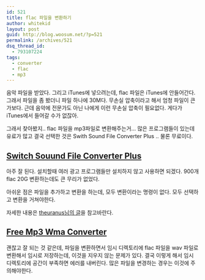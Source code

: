 ```yaml
---
id: 521
title: flac 파일을 변환하기
author: whitekid
layout: post
guid: http://blog.woosum.net/?p=521
permalink: /archives/521
dsq_thread_id:
  - 793107224
tags:
  - converter
  - flac
  - mp3
---
```

음악 파일을 받았다. 그리고 iTunes에 넣으려는데, flac 파일은 iTunes에 안들어간다. 그래서 파일을 좀 봤더니 파일 하나에 30M다. 무손실 압축이라고 해서 엄청 파일이 큰가보다. 근데 음악에 전문가도 아닌 나에게 이런 무손실 압축이 필요없다. 게다가 iTunes에서 들어갈 수가 없잖아.

그래서 찾아봤지.. flac 파일을 mp3파일로 변환해주는거... 많은 프로그램들이 있는데 유료가 많고 결국 선택한 것은 Swith Sound File Converter Plus .. 물론 무료이다.

## [Switch Souund File Converter Plus][1]

아주 잘 된다. 설치할때 여러 광고 프로그램들만 설치하지 않고 사용하면 되겠다. 900개 flac 20G 변환하는데도 큰 무리가 없었다.

아쉬운 점은 파일을 추가하고 변환을 하는데, 모두 변환이라는 명령이 없다. 모두 선택하고 변환을 거쳐야한다.

자세한 내용은 [theuranus님의 글][2]을 참고바란다.

## [Free Mp3 Wma Converter][3]

괜찮고 잘 되는 것 같은데, 파일을 변환하면서 임시 디렉토리에 flac 파일을 wav 파일로 변환해서 임시로 저장하는데, 이것을 지우지 않는 문제가 있다. 결국 이렇게 해서 임시 디렉토리에 공간이 부족하면 에러를 내버린다. 많은 파일을 변경하는 경우는 이것에 주의해야한다.

 [1]: http://www.nch.com.au/switch/
 [2]: http://theuranus.tistory.com/493
 [3]: http://www.koyotesoft.com/